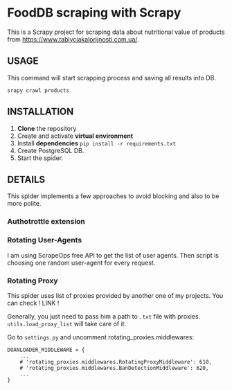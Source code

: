 # FoodDB scraping with Scrapy
This is a Scrapy project for scraping data about nutritional value of products from
https://www.tablycjakalorijnosti.com.ua/.

## USAGE
This command will start scrapping process and saving all results into DB.
```commandline
srapy crawl products
```

## INSTALLATION
1. **Clone** the repository
2. Create and activate **virtual environment**
3. Install **dependencies** 
```pip install -r requirements.txt ```
4. Create PostgreSQL DB.
5. Start the spider.

## DETAILS
This spider implements a few approaches to avoid blocking and also to be more polite.

###  Authotrottle extension

### Rotating User-Agents
I am using ScrapeOps free API to get the list of user agents. Then script is choosing one random user-agent for every request.


### Rotating Proxy
This spider uses list of proxies provided by another one of my projects. You can check ! LINK ! 

Generally, you just need to pass him a path to ```.txt``` file with proxies. ```utils.load_proxy_list``` will take care of it. 

Go to ```settings.py``` and uncomment rotating_proxies.middlewares:
```commandline
DOANLOADER_MIDDLEWARE = {
    ...
    # 'rotating_proxies.middlewares.RotatingProxyMiddleware': 610,
    # 'rotating_proxies.middlewares.BanDetectionMiddleware': 620,
    ...
}
```
